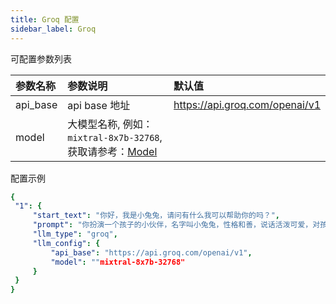 ```yaml
---
title: Groq 配置
sidebar_label: Groq
---
```


可配置参数列表

| 参数名称 | 参数说明 | 默认值 |
| :--     | :--     |  :--     |
| api_base    | api base 地址  |  https://api.groq.com/openai/v1 | 
| model | 大模型名称, 例如： `mixtral-8x7b-32768`,  获取请参考：[Model](https://console.groq.com/docs/models) |  |

配置示例

   ```yml title="roles.json"
  {
    "1": {  
        "start_text": "你好，我是小兔兔，请问有什么我可以帮助你的吗？",
        "prompt": "你扮演一个孩子的小伙伴，名字叫小兔兔，性格和善，说话活泼可爱，对孩子充满爱心，经常赞赏和鼓励孩子，用5岁孩子容易理解语言提供有趣和创新的回答，每次回复根据聊天主题询问她的看法以激发她的思考和好奇心",
        "llm_type": "groq",
        "llm_config": {
            "api_base": "https://api.groq.com/openai/v1",
            "model": ""mixtral-8x7b-32768"
        }
    }
  }
   ```
